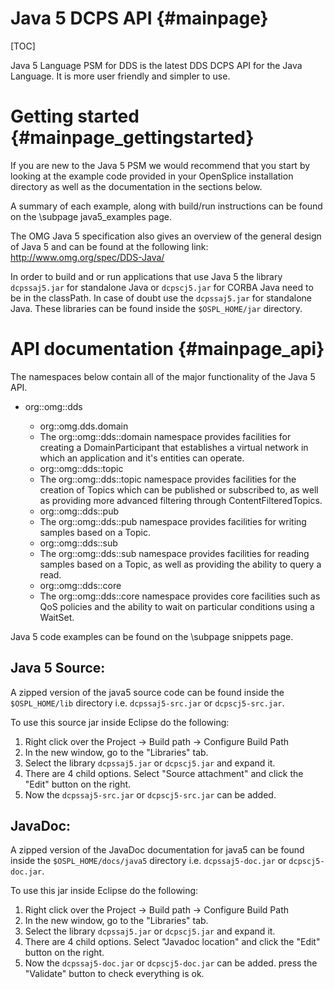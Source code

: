 Java 5 DCPS API                                                            {#mainpage}
====================

[TOC]

Java 5 Language PSM for DDS is the latest DDS DCPS API for the Java Language. It is more user friendly
and simpler to use.

Getting started                                                                {#mainpage_gettingstarted}
===============

If you are new to the Java 5 PSM we would recommend that you start by looking at the example
code provided in your OpenSplice installation directory as well as the documentation
in the sections below.

A summary of each example, along with build/run instructions can be found on the
\subpage java5_examples page.

The OMG Java 5 specification also gives an overview of the general design of Java 5 and
can be found at the following link: http://www.omg.org/spec/DDS-Java/

In order to build and or run applications that use Java 5 the library `dcpssaj5.jar` for standalone Java or `dcpscj5.jar`
for CORBA Java need to be in the classPath. In case of doubt use the `dcpssaj5.jar` for standalone Java.
These libraries can be found inside the `$OSPL_HOME/jar` directory.

API documentation                                                               {#mainpage_api}
=================

The namespaces below contain all of the major functionality of the Java 5 API.

- org::omg::dds

   + org::omg.dds.domain
    + The org::omg::dds::domain namespace provides facilities for creating a DomainParticipant
      that establishes a virtual network in which an application and it's entities
      can operate.
   + org::omg::dds::topic
    + The org::omg::dds::topic namespace provides facilities for the creation of Topics which
      can be published or subscribed to, as well as providing more advanced filtering
      through ContentFilteredTopics.
   + org::omg::dds::pub
    + The org::omg::dds::pub namespace provides facilities for writing samples based on a Topic.
   + org::omg::dds::sub
    + The org::omg::dds::sub namespace provides facilities for reading samples based on a Topic,
      as well as providing the ability to query a read.
   + org::omg::dds::core
    + The org::omg::dds::core namespace provides core facilities such as QoS policies and the
      ability to wait on particular conditions using a WaitSet.

Java 5 code examples can be found on the \subpage snippets page.

Java 5 Source:
--------

A zipped version of the java5 source code can be found inside the `$OSPL_HOME/lib` directory i.e. `dcpssaj5-src.jar` or `dcpscj5-src.jar`.

To use this source jar inside Eclipse do the following:

1. Right click over the Project -> Build path -> Configure Build Path
2. In the new window, go to the "Libraries" tab.
3. Select the library `dcpssaj5.jar` or `dcpscj5.jar` and expand it.
4. There are 4 child options. Select "Source attachment" and click the "Edit" button on the right.
5. Now the `dcpssaj5-src.jar` or `dcpscj5-src.jar` can be added.

JavaDoc:
--------

A zipped version of the JavaDoc documentation for java5 can be found inside the `$OSPL_HOME/docs/java5` directory i.e. `dcpssaj5-doc.jar` or `dcpscj5-doc.jar`.

To use this jar inside Eclipse do the following:

1. Right click over the Project -> Build path -> Configure Build Path
2. In the new window, go to the "Libraries" tab.
3. Select the library `dcpssaj5.jar` or `dcpscj5.jar` and expand it.
4. There are 4 child options. Select "Javadoc location" and click the "Edit" button on the right.
5. Now the `dcpssaj5-doc.jar` or `dcpscj5-doc.jar` can be added. press the "Validate" button to check everything is ok.

